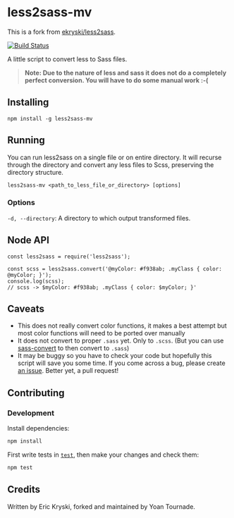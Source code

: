 # less2sass-mv

This is a fork from [ekryski/less2sass](https://github.com/ekryski/less2sass).

[![Build Status](https://travis-ci.com/MonsieurV/less2sass.svg?branch=master)](https://travis-ci.com/MonsieurV/less2sass)

A little script to convert less to Sass files.

> **Note: Due to the nature of less and sass it does not do a completely perfect conversion. You will have to do some manual work :-(**

## Installing

`npm install -g less2sass-mv`

## Running

You can run less2sass on a single file or on entire directory. It will recurse through the directory and convert any less files to Scss, preserving the directory structure.

`less2sass-mv <path_to_less_file_or_directory> [options]`

### Options

`-d, --directory`: A directory to which output transformed files.

## Node API

```
const less2sass = require('less2sass');

const scss = less2sass.convert('@myColor: #f938ab; .myClass { color: @myColor; }');
console.log(scss);
// scss -> $myColor: #f938ab; .myClass { color: $myColor; }'
```

## Caveats

- This does not really convert color functions, it makes a best attempt but most color functions will need to be ported over manually
- It does not convert to proper `.sass` yet. Only to `.scss`. (But you can use [sass-convert](http://sass-lang.com/documentation/#sass-convert) to then convert to `.sass`)
- It may be buggy so you have to check your code but hopefully this script will save you some time. If you come across a bug, please create [an issue](https://github.com/MonsieurV/less2sass/issues). Better yet, a pull request!

## Contributing

### Development

Install dependencies:

```sh
npm install
```

First write tests in [`test`](/test), then make your changes and check them:

```sh
npm test
```

## Credits

Written by Eric Kryski, forked and maintained by Yoan Tournade.
